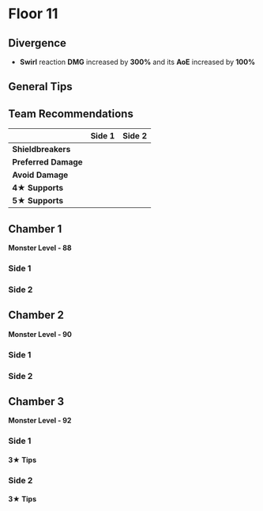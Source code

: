 # Floor 11

## Divergence

*  **Swirl** reaction **DMG** increased by **300%** and its **AoE** increased by **100%**

## General Tips

## Team Recommendations

|  | Side 1 | Side 2 |
| :--- | :---: | :---: |
| **Shieldbreakers** |  |  |
| **Preferred Damage** |  |  |
| **Avoid Damage** |  |  |
| **4**★ **Supports** |  |  |
| **5**★ **Supports** |  |  |

## Chamber 1

**Monster Level - 88**

### Side 1

### Side 2

## Chamber 2

**Monster Level - 90**

### Side 1

### Side 2

## Chamber 3

**Monster Level - 92**

### Side 1

#### 3★ Tips

### Side 2

#### 3★ Tips

